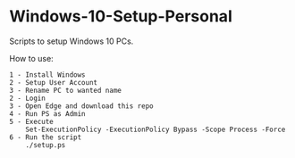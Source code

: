 # Windows-10-Setup-Personal

Scripts to setup Windows 10 PCs.

How to use:

    1 - Install Windows 
    2 - Setup User Account
    3 - Rename PC to wanted name
    2 - Login
    3 - Open Edge and download this repo
    4 - Run PS as Admin
    5 - Execute 
        Set-ExecutionPolicy -ExecutionPolicy Bypass -Scope Process -Force
    6 - Run the script
        ./setup.ps
